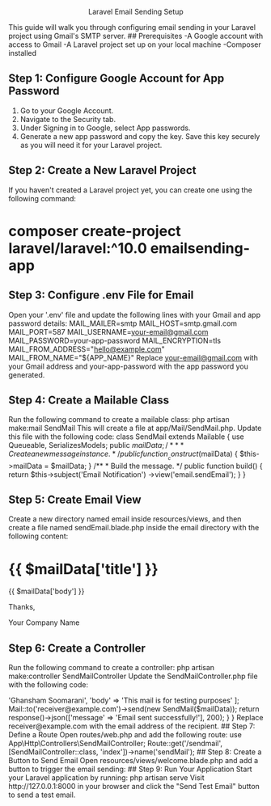 <p align="center">Laravel Email Sending Setup</p>
This guide will walk you through configuring email sending in your Laravel project using Gmail's SMTP server.
## Prerequisites
-A Google account with access to Gmail
-A Laravel project set up on your local machine
-Composer installed

## Step 1: Configure Google Account for App Password
1. Go to your Google Account.
2. Navigate to the Security tab.
3. Under Signing in to Google, select App passwords.
4. Generate a new app password and copy the key. Save this key securely as you will need it for your Laravel project.

## Step 2: Create a New Laravel Project
If you haven't created a Laravel project yet, you can create one using the following command:
# composer create-project laravel/laravel:^10.0 emailsending-app

## Step 3: Configure .env File for Email
Open your '.env' file and update the following lines with your Gmail and app password details:
MAIL_MAILER=smtp
MAIL_HOST=smtp.gmail.com
MAIL_PORT=587
MAIL_USERNAME=your-email@gmail.com
MAIL_PASSWORD=your-app-password
MAIL_ENCRYPTION=tls
MAIL_FROM_ADDRESS="hello@example.com"
MAIL_FROM_NAME="${APP_NAME}"
Replace your-email@gmail.com with your Gmail address and your-app-password with the app password you generated.

## Step 4: Create a Mailable Class
Run the following command to create a mailable class:
php artisan make:mail SendMail
This will create a file at app/Mail/SendMail.php. Update this file with the following code:
class SendMail extends Mailable
{
    use Queueable, SerializesModels;
    public $mailData;
    /**
     * Create a new message instance.
     */
    public function __construct($mailData)
    {
        $this->mailData = $mailData;
    }
    /**
     * Build the message.
     */
    public function build()
    {
        return $this->subject('Email Notification')
                    ->view('email.sendEmail');
    }
}

## Step 5: Create Email View
Create a new directory named email inside resources/views, and then create a file named sendEmail.blade.php inside the email directory with the following content:
<!DOCTYPE html>
<html lang="en">
<head>
    <meta charset="UTF-8">
    <meta name="viewport" content="width=device-width, initial-scale=1.0">
    <title>Email Notification</title>
</head>
<body>
    <h1>{{ $mailData['title'] }}</h1>
    <p>{{ $mailData['body'] }}</p>
    <p>Thanks,</p>
    <p>Your Company Name</p>
</body>
</html>

## Step 6: Create a Controller
Run the following command to create a controller:
php artisan make:controller SendMailController
Update the SendMailController.php file with the following code:
<?php
namespace App\Http\Controllers;
use Illuminate\Http\Request;
use Illuminate\Support\Facades\Mail;
use App\Mail\SendMail;
class SendMailController extends Controller
{
    public function index()
    {
        $mailData = [
            'title' => 'Ghansham Soomarani',
            'body' => 'This mail is for testing purposes'
        ];
        Mail::to('receiver@example.com')->send(new SendMail($mailData));
        return response()->json(['message' => 'Email sent successfully!'], 200);
    }
}
Replace receiver@example.com with the email address of the recipient.

## Step 7: Define a Route
Open routes/web.php and add the following route:
use App\Http\Controllers\SendMailController;
Route::get('/sendmail', [SendMailController::class, 'index'])->name('sendMail');

## Step 8: Create a Button to Send Email
Open resources/views/welcome.blade.php and add a button to trigger the email sending:
## Step 9: Run Your Application
Start your Laravel application by running:
php artisan serve
Visit http://127.0.0.1:8000 in your browser and click the "Send Test Email" button to send a test email.
